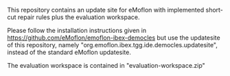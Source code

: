 This repository contains an update site for eMoflon with implemented short-cut repair rules plus the evaluation workspace.

Please follow the installation instructions given in https://github.com/eMoflon/emoflon-ibex-democles but use the updatesite of this repository, namely "org.emoflon.ibex.tgg.ide.democles.updatesite", instead of the standard eMoflon updatesite.

The evaluation workspace is contained in "evaluation-workspace.zip"
